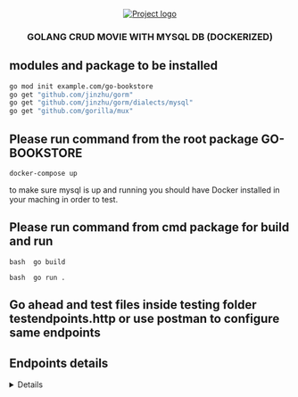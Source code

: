 
<p align="center">
  <a href="" rel="noopener">
 <img src="https://djeqr6to3dedg.cloudfront.net/repo-logos/library/golang/live/logo.png" alt="Project logo"></a>
</p]>
<h3 align="center">GOLANG CRUD MOVIE WITH MYSQL DB (DOCKERIZED)</h3>

## modules and package to be installed 
``` bash 
go mod init example.com/go-bookstore
go get "github.com/jinzhu/gorm"
go get "github.com/jinzhu/gorm/dialects/mysql"
go get "github.com/gorilla/mux" 
```

## Please run command from the root package GO-BOOKSTORE
```docker-compose up```  

to make sure mysql is up and running you should have Docker installed in your maching in order to test.

## Please run command from cmd package for build and run
```bash  go build```

```bash  go run .```

## Go ahead and test files inside testing folder testendpoints.http or use postman to configure same endpoints

## Endpoints details

<details>
### Creating the book


POST http://localhost:9010/api/bookstore/books

```json
Content-Type: application/json

{
    "Name": "Zero to One",
    "Author": "post1Authocccr",
    "Publication": "Animal"
}
```

#### Getting all the books
GET http://localhost:9010/api/bookstore/books


#### Getting book by id

GET http://localhost:9010/api/bookstore/books/5




#### Delete book by id 

DELETE http://localhost:9010/api/bookstore/books/


#### Update book by id 

PUT http://localhost:9010/api/bookstore/books/6

Content-Type: application/json

```json
{

  "name": "Zero to One",
  "author": "updating",
  "publication": "Animal"
}
</details>

### Notes:

- Ensure that the URLs (`http://localhost:9010`) match your actual application configuration.
- Replace placeholder values (like book IDs) with real data as per your application's behavior.
- The code blocks for JSON and bash commands are formatted using triple backticks (\`\`\`) followed by the language identifier (`json` or `bash`), ensuring they display correctly with syntax highlighting in markdown previews.
